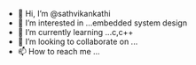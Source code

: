 - 👋 Hi, I’m @sathvikankathi
- 👀 I’m interested in ...embedded system design
- 🌱 I’m currently learning ...c,c++
- 💞️ I’m looking to collaborate on ...
- 📫 How to reach me ...

<!---
sathvikankathi/sathvikankathi is a ✨ special ✨ repository because its `README.md` (this file) appears on your GitHub profile.
You can click the Preview link to take a look at your changes.
--->

